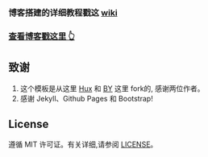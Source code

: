 
### 博客搭建的详细教程戳这  [wiki](https://github.com/qiubaiying/qiubaiying.github.io/wiki/%E5%8D%9A%E5%AE%A2%E6%90%AD%E5%BB%BA%E8%AF%A6%E7%BB%86%E6%95%99%E7%A8%8B)

>
### [查看博客戳这里 👆](http://eumenides1030.github.io/)


## 致谢

1. 这个模板是从这里 [Hux](https://github.com/Huxpro/huxpro.github.io) 和 [BY](https://github.com/qiubaiying) 这里 fork的, 感谢两位作者。 
2. 感谢 Jekyll、Github Pages 和 Bootstrap!

## License

遵循 MIT 许可证。有关详细,请参阅 [LICENSE](https://github.com/qiubaiying/qiubaiying.github.io/blob/master/LICENSE)。

